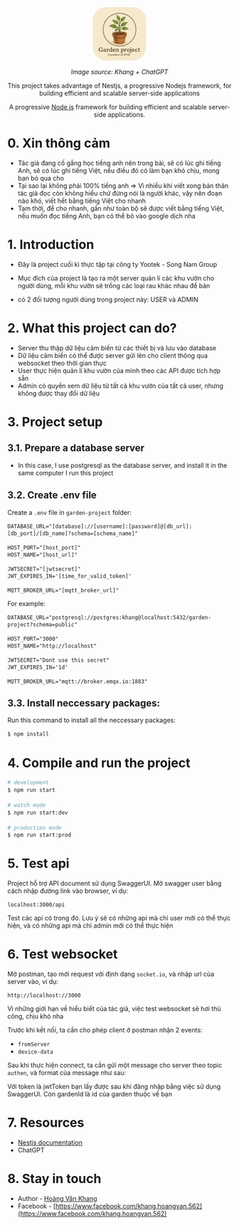 <p align="center">
  <img src="images/garden-project-logo.png" width="120" alt="Garden project Logo - Khang supported by ChatGPT" style="border-radius: 25%;"/>
</p>
<p align="center" style="font-style: italic">Image source: Khang + ChatGPT</p>

<p align="center">This project takes advantage of Nestjs, a progressive Nodejs framework, for building efficient and scalable server-side applications</p>
  <p align="center">A progressive <a href="http://nodejs.org" target="_blank">Node.js</a> framework for building efficient and scalable server-side applications.</p>
    <p align="center">

# 0. Xin thông cảm
- Tác giả đang cố gắng học tiếng anh nên trong bài, sẽ có lúc ghi tiếng Anh, sẽ có lúc ghi tiếng Việt, nếu điều đó có làm bạn khó chịu, mong bạn bỏ qua cho
- Tại sao lại không phải 100% tiếng anh => Vì nhiều khi viết xong bản thân tác giả đọc còn không hiểu chứ đừng nói là người khác, vậy nên đoạn nào khó, viết hết bằng tiếng Việt cho nhanh
- Tạm thời, để cho nhanh, gần như toàn bộ sẽ được viết bằng tiếng Việt, nếu muốn đọc tiếng Anh, bạn có thể bỏ vào google dịch nha

# 1. Introduction
- Đây là project cuối kì thực tập tại công ty Yootek - Song Nam Group

- Mục đích của project là tạo ra một server quản lí các khu vườn cho người dùng, mỗi khu vườn sẽ trồng các loại rau khác nhau để bán

- có 2 đối tượng người dùng trong project này: USER và ADMIN

# 2. What this project can do?
- Server thu thập dữ liệu cảm biến từ các thiết bị và lưu vào database
- Dữ liệu cảm biến có thể được server gửi lên cho client thông qua websocket theo thời gian thực
- User thực hiện quản lí khu vườn của mình theo các API được tích hợp sẵn
- Admin có quyền xem dữ liệu từ tất cả khu vườn của tất cả user, nhưng không được thay đổi dữ liệu

# 3. Project setup

## 3.1. Prepare a database server
- In this case, I use postgresql as the database server, and install it in the same computer I run this project

## 3.2. Create .env file
Create a ```.env``` file in ```garden-project``` folder:

```
DATABASE_URL="[database]://[username]:[password]@[db_url]:[db_port]/[db_name]?schema=[schema_name]"

HOST_PORT="[host_port]"
HOST_NAME="[host_url]"

JWTSECRET="[jwtsecret]"
JWT_EXPIRES_IN='[time_for_valid_token]'

MQTT_BROKER_URL="[mqtt_broker_url]"
```

For example:
```
DATABASE_URL="postgresql://postgres:khang@localhost:5432/garden-project?schema=public"

HOST_PORT="3000"
HOST_NAME="http://localhost"

JWTSECRET="Dont use this secret"
JWT_EXPIRES_IN='1d'

MQTT_BROKER_URL="mqtt://broker.emqx.io:1883"
```

## 3.3. Install neccessary packages:
Run this command to install all the neccessary packages:
```bash
$ npm install
```

# 4. Compile and run the project

```bash
# development
$ npm run start

# watch mode
$ npm run start:dev

# production mode
$ npm run start:prod
```

# 5. Test api
Project hỗ trợ API document sử dụng SwaggerUI. Mở swagger user bằng cách nhập đường link vào browser, ví dụ:
```
localhost:3000/api
```

Test các api có trong đó. Lưu ý sẽ có những api mà chỉ user mới có thể thực hiện, và có những api mà chỉ admin mới có thể thực hiện
# 6. Test websocket
Mở postman, tạo mới request với định dạng ```socket.io```, và nhập url của server vào, ví dụ:
```
http://localhost://3000
```

Vì những giới hạn về hiểu biết của tác giả, việc test websocket sẽ hơi thủ công, chịu khó nha

Trước khi kết nối, ta cần cho phép client ở postman nhận 2 events:
- ```fromServer```
- ```device-data```

Sau khi thực hiện connect, ta cần gửi một message cho server theo topic ```authen```, và format của message như sau:

Với token là jwtToken bạn lấy được sau khi đăng nhập bằng việc sử dụng SwaggerUI.
Còn gardenId là id của garden thuộc về bạn


# 7. Resources

- [Nestjs documentation](https://nestjs.com/)
- ChatGPT


# 8. Stay in touch

- Author - [Hoàng Văn Khang](https://github.com/JerryHVK)
- Facebook - [https://www.facebook.com/khang.hoangvan.562](https://www.facebook.com/khang.hoangvan.562)